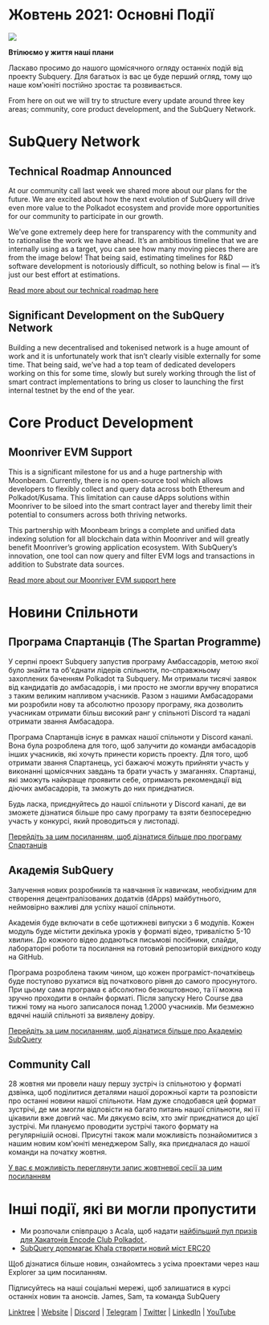 # Жовтень 2021: Основні Події

![](https://miro.medium.com/max/1400/1*Yf3LOc6onAZ-XRQLPyxAmQ.png)

**Втілюємо у життя наші плани**

Ласкаво просимо до нашого щомісячного огляду останніх подій від проекту Subquery. Для багатьох із вас це буде перший огляд, тому що наше ком'юніті постійно зростає та розвивається.

From here on out we will try to structure every update around three key areas; community, core product development, and the SubQuery Network.

# SubQuery Network

## Technical Roadmap Announced

At our community call last week we shared more  about our plans for the future. We are excited about how the next evolution of SubQuery will drive even more value to the Polkadot ecosystem and provide more opportunities for our community to participate in our growth.

We’ve gone extremely deep here for transparency with the community and to rationalise the work we have ahead. It’s an ambitious timeline that we are internally using as a target, you can see how many moving pieces there are from the image below! That being said, estimating timelines for R&D software development is notoriously difficult, so nothing below is final — it’s just our best effort at estimations.

[Read more about our technical roadmap here](https://subquery.medium.com/subquery-releases-technical-roadmap-2a3a383c49b)

## Significant Development on the SubQuery Network

Building a new decentralised and tokenised network is a huge amount of work and it is unfortunately work that isn’t clearly visible externally for some time. That being said, we’ve had a top team of dedicated developers working on this for some time, slowly but surely working through the list of smart contract implementations to bring us closer to launching the first internal testnet by the end of the year.

# Core Product Development

## Moonriver EVM Support

This is a significant milestone for us and a huge partnership with Moonbeam. Currently, there is no open-source tool which allows developers to flexibly collect and query data across both Ethereum and Polkadot/Kusama. This limitation can cause dApps solutions within Moonriver to be siloed into the smart contract layer and thereby limit their potential to consumers across both thriving networks.

This partnership with Moonbeam brings a complete and unified data indexing solution for all blockchain data within Moonriver and will greatly benefit Moonriver’s growing application ecosystem. With SubQuery’s innovation, one tool can now query and filter EVM logs and transactions in addition to Substrate data sources.

[Read more about our Moonriver EVM support here](https://subquery.medium.com/subquery-adds-ethereum-virtual-machine-evm-functionality-in-integration-with-moonbeam-and-ddbcdf0fd8ff)

# Новини Спільноти

## Програма Спартанців (The Spartan Programme)

У серпні проект Subquery запустив програму Амбассадорiв, метою якої було знайти та об'єднати лідерів спільноти, по-справжньому захоплених баченням Polkadot та Subquery. Ми отримали тисячі заявок від кандидатів до амбасадорів, і ми просто не змогли вручну впоратися з таким великим напливом учасників. Разом з нашими Амбасадорами ми розробили нову та абсолютно прозору програму, яка дозволить учасникам отримати більш високий ранг у спільноті Discord та надалі отримати звання Амбасадора.

Програма Спартанцiв існує в рамках нашої спільноти у Discord каналі. Вона була розроблена для того, щоб залучити до команди амбасадорів інших учасників, які хочуть принести користь проекту. Для того, щоб отримати звання Спартанець, усі бажаючі можуть прийняти участь у виконаннi щомісячних завдань та брати участь у змаганнях. Спартанці, які зможуть найкраще проявити себе, отримають рекомендації від дiючих амбасадорів, та зможуть до них приєднатися.

Будь ласка, приєднуйтесь до нашої спільноти у Discord каналі, де ви зможете дізнатися більше про саму програму та взяти безпосередню участь у конкурсі, який проводиться у листопаді.

[Перейдіть за цим посиланням, щоб дізнатися більше про програму Спартанцiв](https://subquery.medium.com/subquerys-new-spartan-programme-cf6c13653c6f)

## Академія SubQuery

Залучення нових розробників та навчання їх навичкам, необхідним для створення децентралізованих додаткiв (dApps) майбутнього, неймовірно важливі для успіху нашої спільноти.

Академія буде включати в себе щотижневі випуски з 6 модулів. Кожен модуль буде містити декілька уроків у форматі відео, тривалістю 5-10 хвилин. До кожного відео додаються письмові посібники, слайди, лабораторні роботи та посилання на готовий репозиторій вихідного коду на GitHub.

Програма розроблена таким чином, що кожен програміст-початківець буде поступово рухатися від початкового рівня до самого просунутого. При цьому сама програма є абсолютно безкоштовною, та її можна зручно проходити в онлайн форматi. Після запуску Hero Course два тижні тому на нього записалося понад 1.2000 учасників. Ми безмежно вдячні нашій спільноті за виявлену довіру.

[Перейдіть за цим посиланням, щоб дізнатися бiльше про Академію SubQuery](https://subquery.medium.com/subquery-launches-the-subquery-academy-9505dc66a01)

## Community Call

28 жовтня ми провели нашу першу зустріч із спільнотою у форматі дзвінка, щоб поділитися деталями нашої дорожньої карти та розповісти про останні новини нашої спільноти. Нам дуже сподобався цей формат зустрічі, де ми змогли відповісти на багато питань нашої спільноти, які її цікавили вже довгий час. Ми дякуємо всім, хто зміг приєднатися до цієї зустрічі. Ми плануємо проводити зустрічі такого формату на регулярнішій основі. Присутні також мали можливість познайомитися з нашим новим ком'юніті менеджером Sally, яка приєдналася до нашої команди на початку жовтня.

[У вас є можливість переглянути запис жовтневої сесії за цим посиланням](https://www.crowdcast.io/e/subquery-sessions-october)

# Інші події, які ви могли пропустити

-   Ми розпочали співпрацю з Acala, щоб надати [ найбільший пул призів для Хакатонів Encode Club Polkadot ](https://medium.com/encode-club/polkadot-hack-challenges-7cfeba1a4c0e).
-   [SubQuery допомагає Khala створити новий міст ERC20](https://subquery.medium.com/subquery-helps-khala-build-their-new-erc20-chain-bridge-c3aa0e1e6a89)

Щоб дізнатися більше новин, ознайомтесь з усіма проектами через наш Explorer за цим посиланням.

Підписуйтесь на наші соціальні мережі, щоб залишатися в курсі останніх новин та анонсів. James, Sam, та команда SubQuery

[Linktree](https://linktr.ee/subquerynetwork)  |  [Website](https://subquery.network/)  |  [Discord](https://discord.com/invite/78zg8aBSMG)  |  [Telegram](https://t.me/subquerynetwork)  |  [Twitter](https://twitter.com/subquerynetwork)  |  [LinkedIn](https://www.linkedin.com/company/subquery)  |  [YouTube](https://www.youtube.com/channel/UCi1a6NUUjegcLHDFLr7CqLw)
